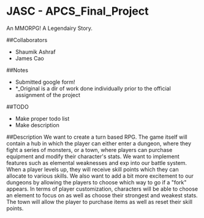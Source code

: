 # JASC - APCS_Final_Project
An MMORPG! A Legendairy Story. 

##Collaborators
- Shaumik Ashraf
- James Cao

##Notes
- Submitted google form!
- *_Original is a dir of work done individually prior to the official assignment of the project

##TODO
- Make proper todo list
- Make description

##Description
We want to create a turn based RPG. The game itself will contain a hub in which the player can either enter a dungeon, where they fight a series of monsters, or a town, where players can purchase equipment and modify their character's stats. We want to implement features such as elemental weaknesses and exp into our battle system. When a player levels up, they will receive skill points which they can allocate to various skills. We also want to add a bit more excitement to our dungeons by allowing the players to choose which way to go if a "fork" appears.  In terms of player customization, characters will be able to choose an element to focus on as well as choose their strongest and weakest stats.  The town will allow the player to purchase items as well as reset their skill points.
